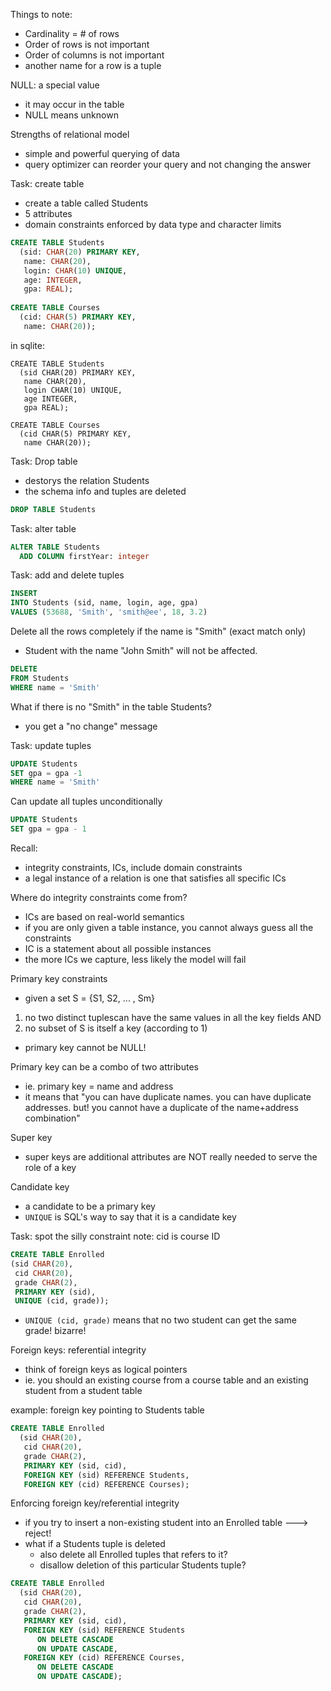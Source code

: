 Things to note:
- Cardinality = # of rows
- Order of rows is not important
- Order of columns is not important
- another name for a row is a tuple

NULL: a special value
- it may occur in the table
- NULL means unknown

Strengths of relational model
- simple and powerful querying of data
- query optimizer can reorder your query and not changing the answer

Task: create table
- create a table called Students
- 5 attributes
- domain constraints enforced by data type and character limits
```sql
CREATE TABLE Students
  (sid: CHAR(20) PRIMARY KEY,
   name: CHAR(20),
   login: CHAR(10) UNIQUE,
   age: INTEGER,
   gpa: REAL);
   
CREATE TABLE Courses
  (cid: CHAR(5) PRIMARY KEY,
   name: CHAR(20));
```
in sqlite:
```sqlite3
CREATE TABLE Students
  (sid CHAR(20) PRIMARY KEY,
   name CHAR(20),
   login CHAR(10) UNIQUE,
   age INTEGER,
   gpa REAL);
   
CREATE TABLE Courses
  (cid CHAR(5) PRIMARY KEY,
   name CHAR(20));
```


Task: Drop table
- destorys the relation Students
- the schema info and tuples are deleted
```sql
DROP TABLE Students
```

Task: alter table
```sql
ALTER TABLE Students
  ADD COLUMN firstYear: integer
```

Task: add and delete tuples

```sql
INSERT
INTO Students (sid, name, login, age, gpa)
VALUES (53688, 'Smith', 'smith@ee', 18, 3.2)
```
Delete all the rows completely if the name is "Smith" (exact match only)
- Student with the name "John Smith" will not be affected.
```sql
DELETE
FROM Students
WHERE name = 'Smith'
```
What if there is no "Smith" in the table Students?
- you get a "no change" message

Task: update tuples

```sql
UPDATE Students
SET gpa = gpa -1
WHERE name = 'Smith'
```

Can update all tuples unconditionally
```sql
UPDATE Students
SET gpa = gpa - 1
```
Recall: 
- integrity constraints, ICs, include domain constraints 
- a legal instance of a relation is one that satisfies all specific ICs

Where do integrity constraints come from?
- ICs are based on real-world semantics
- if you are only given a table instance, you cannot always guess all the constraints
- IC is a statement about all possible instances
- the more ICs we capture, less likely the model will fail

Primary key constraints
- given a set S = {S1, S2, ... , Sm}
1. no two distinct tuplescan have the same values in all the key fields AND
2. no subset of S is itself a key (according to 1)
- primary key cannot be NULL!

Primary key can be a combo of two attributes
- ie. primary key = name and address
- it means that "you can have duplicate names. you can have duplicate addresses. but! you cannot have a duplicate of the name+address combination"

Super key
- super keys are additional attributes are NOT really needed to serve the role of a key

Candidate key
- a candidate to be a primary key
- `UNIQUE` is SQL's way to say that it is a candidate key

Task: spot the silly constraint
note: cid is course ID
```sql
CREATE TABLE Enrolled
(sid CHAR(20),
 cid CHAR(20),
 grade CHAR(2),
 PRIMARY KEY (sid),
 UNIQUE (cid, grade));
```
-  `UNIQUE (cid, grade)` means that no two student can get the same grade! bizarre!

Foreign keys: referential integrity
- think of foreign keys as logical pointers
- ie. you should an existing course from a course table and an existing student from a student table

example: foreign key pointing to Students table
```sql
CREATE TABLE Enrolled
  (sid CHAR(20),
   cid CHAR(20),
   grade CHAR(2),
   PRIMARY KEY (sid, cid),
   FOREIGN KEY (sid) REFERENCE Students,
   FOREIGN KEY (cid) REFERENCE Courses);
``` 
Enforcing foreign key/referential integrity
- if you try to insert a non-existing student into an Enrolled table ---> reject!
- what if a Students tuple is deleted
  - also delete all Enrolled tuples that refers to it?
  - disallow  deletion of this particular Students tuple?
  
```sql
CREATE TABLE Enrolled
  (sid CHAR(20),
   cid CHAR(20),
   grade CHAR(2),
   PRIMARY KEY (sid, cid),
   FOREIGN KEY (sid) REFERENCE Students
      ON DELETE CASCADE
      ON UPDATE CASCADE,
   FOREIGN KEY (cid) REFERENCE Courses,
      ON DELETE CASCADE
      ON UPDATE CASCADE);
``` 
